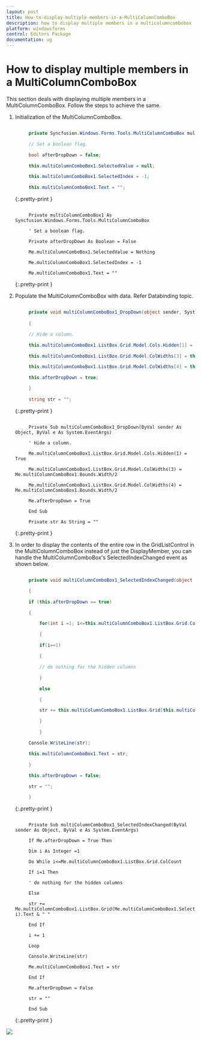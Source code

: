 ```yaml
---
layout: post
title: How-to-display-multiple-members-in-a-MultiColumnComboBox
description: how to display multiple members in a multicolumncombobox
platform: windowsforms
control: Editors Package
documentation: ug
---
```


# How to display multiple members in a MultiColumnComboBox

This section deals with displaying multiple members in a MultiColumnComboBox. Follow the steps to achieve the same.

1. Initialization of the MultiColumnComboBox.

   ~~~ cs

        private Syncfusion.Windows.Forms.Tools.MultiColumnComboBox multiColumnComboBox1;

		// Set a boolean flag. 

		bool afterDropDown = false;        

		this.multiColumnComboBox1.SelectedValue = null;

		this.multiColumnComboBox1.SelectedIndex = -1;

		this.multiColumnComboBox1.Text = ""; 

   ~~~
   {:.pretty-print }

   ~~~ vbnet

        Private multiColumnComboBox1 As Syncfusion.Windows.Forms.Tools.MultiColumnComboBox

		' Set a boolean flag. 

		Private afterDropDown As Boolean = False

		Me.multiColumnComboBox1.SelectedValue = Nothing

		Me.multiColumnComboBox1.SelectedIndex = -1

		Me.multiColumnComboBox1.Text = ""

   ~~~
   {:.pretty-print }

2. Populate the MultiColumnComboBox with data. Refer Databinding topic.

   ~~~ cs

        private void multiColumnComboBox1_DropDown(object sender, System.EventArgs e)
		
		{

		// Hide a column.

		this.multiColumnComboBox1.ListBox.Grid.Model.Cols.Hidden[1] = true;

		this.multiColumnComboBox1.ListBox.Grid.Model.ColWidths[3] = this.multiColumnComboBox1.Bounds.Width/2;

		this.multiColumnComboBox1.ListBox.Grid.Model.ColWidths[4] = this.multiColumnComboBox1.Bounds.Width/2;

		this.afterDropDown = true;

		}

		string str = "";

   ~~~
   {:.pretty-print }

   ~~~ vbnet

        Private Sub multiColumnComboBox1_DropDown(ByVal sender As Object, ByVal e As System.EventArgs)

		' Hide a column.

		Me.multiColumnComboBox1.ListBox.Grid.Model.Cols.Hidden(1) = True

		Me.multiColumnComboBox1.ListBox.Grid.Model.ColWidths(3) = Me.multiColumnComboBox1.Bounds.Width/2

		Me.multiColumnComboBox1.ListBox.Grid.Model.ColWidths(4) = Me.multiColumnComboBox1.Bounds.Width/2

		Me.afterDropDown = True

		End Sub

		Private str As String = ""

   ~~~
   {:.pretty-print }

3. In order to display the contents of the entire row in the GridListControl in the MultiColumnComboBox instead of just the DisplayMember, you can handle the MultiColumnComboBox's SelectedIndexChanged event as shown below.

   ~~~ cs

        private void multiColumnComboBox1_SelectedIndexChanged(object sender, System.EventArgs e)

		{

		if (this.afterDropDown == true)

		{

            for(int i =1; i<=this.multiColumnComboBox1.ListBox.Grid.ColCount; i++)

			{

			if(i==1)

			{

			// do nothing for the hidden columns

			}

			else

			{

			str += this.multiColumnComboBox1.ListBox.Grid[this.multiColumnComboBox1.SelectedIndex+1, i].Text + " ";

			}

			}

	    Console.WriteLine(str);

		this.multiColumnComboBox1.Text = str;

		}

		this.afterDropDown = false;

		str = "";

		}

   ~~~
   {:.pretty-print }

   ~~~ vbnet

        Private Sub multiColumnComboBox1_SelectedIndexChanged(ByVal sender As Object, ByVal e As System.EventArgs)

		If Me.afterDropDown = True Then

        Dim i As Integer =1

		Do While i<=Me.multiColumnComboBox1.ListBox.Grid.ColCount

		If i=1 Then

		' do nothing for the hidden columns

		Else

		str += Me.multiColumnComboBox1.ListBox.Grid(Me.multiColumnComboBox1.SelectedIndex+1, i).Text & " "

		End If

		i += 1

		Loop

		Console.WriteLine(str)

		Me.multiColumnComboBox1.Text = str

		End If

		Me.afterDropDown = False

		str = ""

		End Sub

   ~~~
   {:.pretty-print }

![](Overview_images/Overview_img332.png)



